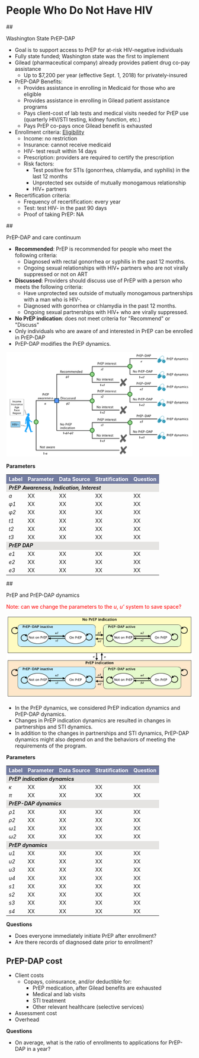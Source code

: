 # People Who Do Not Have HIV

##<div id="pdap">Washington State PrEP-DAP</div>
- Goal is to support access to PrEP for at-risk HIV-negative individuals
- Fully state funded; Washington state was the first to implement
- Gilead (pharmaceutical company) already provides patient drug co-pay assistance
    + Up to $7,200 per year (effective Sept. 1, 2018) for privately-insured
- PrEP-DAP Benefits:
    + Provides assistance in enrolling in Medicaid for those who are eligible
    + Provides assistance in enrolling in Gilead patient assistance programs
    + Pays client-cost of lab tests and medical visits needed for PrEP use (quarterly HIV/STI testing, kidney function, etc.)
    + Pays PrEP co-pays once Gilead benefit is exhausted
- Enrollment criteria: [Eligibility](https://www.doh.wa.gov/Portals/1/Documents/Pubs/150-082-PayingForPrEPDecisionTree.pdf)
    + Income: no restriction
    + Insurance: cannot receive medicaid
    + HIV- test result within 14 days
    + Prescription: providers are required to certify the prescription
    + Risk factors:
        * Test positive for STIs (gonorrhea, chlamydia, and syphilis) in the last 12 months
        * Unprotected sex outside of mutually monogamous relationship
        * HIV+ partners
- Recertification criteria:
    + Frequency of recertification: every year
    + Test: test HIV- in the past 90 days
    + Proof of taking PrEP: NA


##<div id="PDAPandContinuum">PrEP-DAP and care continuum</div>

* **Recommended**: PrEP is recommended for people who meet the following criteria:
    - Diagnosed with rectal gonorrhea or syphilis in the past 12 months.
    - Ongoing sexual relationships with HIV+ partners who are not virally suppressed or not on ART
* **Discussed**: Providers should discuss use of PrEP with a person who meets the following criteria:
    - Have unprotected sex outside of mutually monogamous partnerships with a man who is HIV-.
    - Diagnosed with gonorrhea or chlamydia in the past 12 months.
    - Ongoing sexual partnerships with HIV+ who are virally suppressed.
* **No PrEP indication**: does not meet criteria for "Recommend" or "Discuss"
* Only individuals who are aware of and interested in PrEP can be enrolled in PrEP-DAP
* PrEP-DAP modifies the PrEP dynamics.

![PrEPcontinuum3](figures/PrEPContinuum3.png)

**Parameters**
<table>
<tr>
    <th bgcolor="#737CA1"><font COLOR="#FFFFFF"><strong>Label</strong></font></th>
    <th bgcolor="#737CA1"><font COLOR="#FFFFFF"><strong>Parameter</strong></font></th>
    <th bgcolor="#737CA1"><font COLOR="#FFFFFF"><strong>Data Source</strong></font></th>
    <th bgcolor="#737CA1"><font COLOR="#FFFFFF"><strong>Stratification</strong></font></th>
    <th bgcolor="#737CA1"><font COLOR="#FFFFFF"><strong>Question</strong></font></th>
</tr>

<tr><td colspan=5 bgcolor="#E5E4E2"><i><b>PrEP Awareness, Indication, Interest</i></b></td></tr>

<tr>
    <td><i>a</i></td>
    <td> XX </td>
    <td> XX </td>
    <td> XX </td>
    <td> XX </td>
</tr>

<tr>
    <td><i>&phi;1</i></td>
    <td> XX </td>
    <td> XX </td>
    <td> XX </td>
    <td> XX </td>
</tr>

<tr>
    <td><i>&phi;2</i></td>
    <td> XX </td>
    <td> XX </td>
    <td> XX </td>
    <td> XX </td>
</tr>

<tr>
    <td><i>t1</i></td>
    <td> XX </td>
    <td> XX </td>
    <td> XX </td>
    <td> XX </td>
</tr>

<tr>
    <td><i>t2</i></td>
    <td> XX </td>
    <td> XX </td>
    <td> XX </td>
    <td> XX </td>
</tr>

<tr>
    <td><i>t3</i></td>
    <td> XX </td>
    <td> XX </td>
    <td> XX </td>
    <td> XX </td>
</tr>

<tr><td colspan=5 bgcolor="#E5E4E2"><i><b>PrEP DAP</i></b></td></tr>

<tr>
    <td><i>e1</i></td>
    <td> XX </td>
    <td> XX </td>
    <td> XX </td>
    <td> XX </td>
</tr>

<tr>
    <td><i>e2</i></td>
    <td> XX </td>
    <td> XX </td>
    <td> XX </td>
    <td> XX </td>
</tr>

<tr>
    <td><i>e3</i></td>
    <td> XX </td>
    <td> XX </td>
    <td> XX </td>
    <td> XX </td>
</tr>
</table>


##<div id="PrEPdynamics">PrEP and PrEP-DAP dynamics</div>

<font color="red">Note: can we change the parameters to the <i>u</i>, <i>u'</i> system to save space?</font>

![PrEPdynamics](figures/PrEPdynamics.png)

* In the PrEP dynamics, we considered PrEP indication dynamics and PrEP-DAP dynamics.
* Changes in PrEP indication dynamics are resulted in changes in partnerships and STI dynamics.
* In addition to the changes in partnerships and STI dynamics, PrEP-DAP dynamics might also depend on and the behaviors of meeting the requirements of the program.

**Parameters**
<table>
<tr>
    <th bgcolor="#737CA1"><font COLOR="#FFFFFF"><strong>Label</strong></font></th>
    <th bgcolor="#737CA1"><font COLOR="#FFFFFF"><strong>Parameter</strong></font></th>
    <th bgcolor="#737CA1"><font COLOR="#FFFFFF"><strong>Data Source</strong></font></th>
    <th bgcolor="#737CA1"><font COLOR="#FFFFFF"><strong>Stratification</strong></font></th>
    <th bgcolor="#737CA1"><font COLOR="#FFFFFF"><strong>Question</strong></font></th>
</tr>

<tr><td colspan=5 bgcolor="#E5E4E2"><i><b>PrEP indication dynamics</i></b></td></tr>
<tr>
    <td><i>&kappa;</i></td>
    <td> XX </td>
    <td> XX </td>
    <td> XX </td>
    <td> XX </td>
</tr>

<tr>
    <td><i>&pi;</i></td>
    <td> XX </td>
    <td> XX </td>
    <td> XX </td>
    <td> XX </td>
</tr>

<tr><td colspan=5 bgcolor="#E5E4E2"><i><b>PrEP-DAP dynamics</i></b></td></tr>

<tr>
    <td><i>&rho;1</i></td>
    <td> XX </td>
    <td> XX </td>
    <td> XX </td>
    <td> XX </td>
</tr>

<tr>
    <td><i>&rho;2</i></td>
    <td> XX </td>
    <td> XX </td>
    <td> XX </td>
    <td> XX </td>
</tr>

<tr>
    <td><i>&omega;1</i></td>
    <td> XX </td>
    <td> XX </td>
    <td> XX </td>
    <td> XX </td>
</tr>

<tr>
    <td><i>&omega;2</i></td>
    <td> XX </td>
    <td> XX </td>
    <td> XX </td>
    <td> XX </td>
</tr>

<tr><td colspan=5 bgcolor="#E5E4E2"><i><b>PrEP dynamics</i></b></td></tr>

<tr>
    <td><i>u1</i></td>
    <td> XX </td>
    <td> XX </td>
    <td> XX </td>
    <td> XX </td>
</tr>

<tr>
    <td><i>u2</i></td>
    <td> XX </td>
    <td> XX </td>
    <td> XX </td>
    <td> XX </td>
</tr>

<tr>
    <td><i>u3</i></td>
    <td> XX </td>
    <td> XX </td>
    <td> XX </td>
    <td> XX </td>
</tr>

<tr>
    <td><i>u4</i></td>
    <td> XX </td>
    <td> XX </td>
    <td> XX </td>
    <td> XX </td>
</tr>

<tr>
    <td><i>s1</i></td>
    <td> XX </td>
    <td> XX </td>
    <td> XX </td>
    <td> XX </td>
</tr>

<tr>
    <td><i>s2</i></td>
    <td> XX </td>
    <td> XX </td>
    <td> XX </td>
    <td> XX </td>
</tr>

<tr>
    <td><i>s3</i></td>
    <td> XX </td>
    <td> XX </td>
    <td> XX </td>
    <td> XX </td>
</tr>

<tr>
    <td><i>s4</i></td>
    <td> XX </td>
    <td> XX </td>
    <td> XX </td>
    <td> XX </td>
</tr>
</table>

**Questions**

* Does everyone immediately initiate PrEP after enrollment?
* Are there records of diagnosed date prior to enrollment?

## <div id="PDAPcost">PrEP-DAP cost</div>
* Client costs
    - Copays, coinsurance, and/or deductible for:
      - PrEP medication, after Gilead benefits are exhausted
      - Medical and lab visits
      - STI treatment
      - Other relevant healthcare (selective services)
* Assessment cost
* Overhead

**Questions**

* On average, what is the ratio of enrollments to applications for PrEP-DAP in a year?
